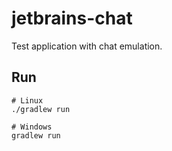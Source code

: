 # jetbrains-chat

Test application with chat emulation.

## Run

```console
# Linux
./gradlew run

# Windows
gradlew run
```